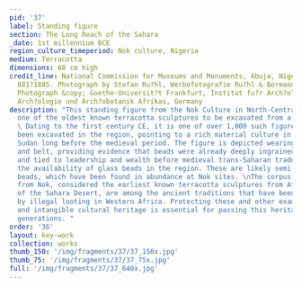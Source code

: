 ```yaml
---
pid: '37'
label: Standing figure
section: The Long Reach of the Sahara
_date: 1st millennium BCE
region_culture_timeperiod: Nok culture, Nigeria
medium: Terracotta
dimensions: 68 cm high
credit_line: National Commission for Museums and Monuments, Abuja, Nigeria, IFA 1
  881?1885. Photograph by Stefan Ru?hl, Werbefotografie Ru?hl & Bormann, Darmstadt.
  Photograph &copy; Goethe-Universit?t Frankfurt, Institut fu?r Arch?ologische Wissenschaften,
  Arch?ologie und Arch?obotanik Afrikas, Germany
description: "This standing figure from the Nok Culture in North-Central Nigeria is
  one of the oldest known terracotta sculptures to be excavated from a site in Africa.
  \ Dating to the first century CE, it is one of over 1,000 such figures that have
  been excavated in the region, pointing to a rich material culture in the Central
  Sudan long before the medieval period. The figure is depicted wearing a beaded necklace
  and belt, providing evidence that beads were already deeply ingrained culturally
  and tied to leadership and wealth before medieval trans-Saharan trade increased
  the availability of glass beads in the region. These are likely semi-precious stone
  beads, which have been found in abundance at Nok sites. \nThe corpus of sculptures
  from Nok, considered the earliest known terracotta sculptures from Africa south
  of the Sahara Desert, are among the ancient traditions that have been threatened
  by illegal looting in Western Africa. Protecting these and other examples of tangible
  and intangible cultural heritage is essential for passing this heritage on to future
  generations. "
order: '36'
layout: key-work
collection: works
thumb_150: '/img/fragments/37/37_150x.jpg'
thumb_75: '/img/fragments/37/37_75x.jpg'
full: '/img/fragments/37/37_640x.jpg'
---
```

